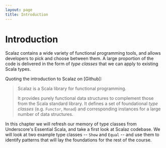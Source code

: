 ```yaml
---
layout: page
title: Introduction
---
```


# Introduction

Scalaz contains a wide variety of functional programming tools, and allows developers to pick and choose between them. A large proportion of the code is delivered in the form of *type classes* that we can apply to existing Scala types.

Quoting the introduction to Scalaz on [Github]:

> Scalaz is a Scala library for functional programming.
>
> It provides purely functional data structures to complement those from the Scala standard library. It defines a set of foundational *type classes* (e.g. `Functor`, `Monad`) and corresponding instances for a large number of data structures.

In this chapter we will refresh our memory of type classes from Underscore's Essential Scala, and take a first look at Scalaz codebase. We will look at two example type classes -- `Show` and `Equal` -- and use them to identify patterns that will lay the foundations for the rest of the course.
